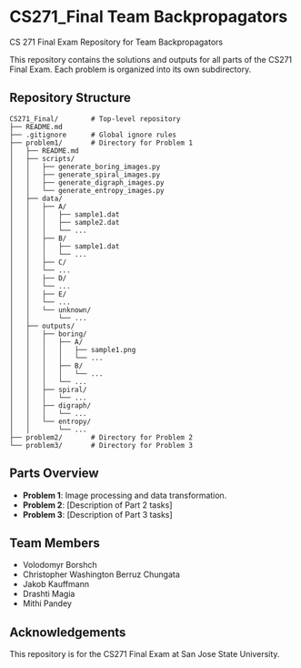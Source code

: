# CS271_Final Team Backpropagators
CS 271 Final Exam Repository for Team Backpropagators

This repository contains the solutions and outputs for all parts of the CS271 Final Exam. Each problem is organized into its own subdirectory.

## Repository Structure
```
CS271_Final/        # Top-level repository
├── README.md  
├── .gitignore      # Global ignore rules
├── problem1/       # Directory for Problem 1
│   ├── README.md
│   ├── scripts/
│   │   ├── generate_boring_images.py
│   │   ├── generate_spiral_images.py
│   │   ├── generate_digraph_images.py
│   │   └── generate_entropy_images.py
│   ├── data/
│   │   ├── A/
│   │   │   ├── sample1.dat
│   │   │   ├── sample2.dat
│   │   │   └── ...
│   │   ├── B/
│   │   │   ├── sample1.dat
│   │   │   └── ...
│   │   ├── C/
│   │   └── ...
│   │   ├── D/
│   │   └── ...
│   │   ├── E/
│   │   └── ...
│   │   └── unknown/
│   │       └── ...
│   ├── outputs/
│   │   ├── boring/
│   │   │   ├── A/
│   │   │   │   ├── sample1.png
│   │   │   │   └── ...
│   │   │   ├── B/
│   │   │   │   └── ...
│   │   │   └── ...
│   │   ├── spiral/
│   │   │   └── ...
│   │   ├── digraph/
│   │   │   └── ...
│   │   └── entropy/
│   │       └── ...
├── problem2/       # Directory for Problem 2
└── problem3/       # Directory for Problem 3
```
## Parts Overview
- **Problem 1**: Image processing and data transformation.
- **Problem 2**: [Description of Part 2 tasks]
- **Problem 3**: [Description of Part 3 tasks]

## Team Members
- Volodomyr Borshch
- Christopher Washington Berruz Chungata
- Jakob Kauffmann
- Drashti Magia
- Mithi Pandey


## Acknowledgements
This repository is for the CS271 Final Exam at San Jose State University.
